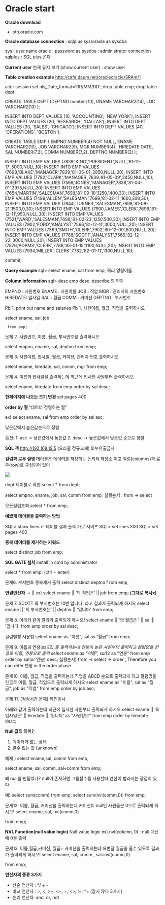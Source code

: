 # Oracle start

**Oracle download**

- otn.oracle.com

**Oracle database connection**
: sqlplus sys/oracle as sysdba

sys : user name
oracle : password
as sysdba : administrator connection
sqlplus : SQL plus 쓴다

**Current user**
현재 유저 보기 (show current user)
: show user

**Table creation example**
http://cafe.daum.net/oracleoracle/SRAm/1

alter session set nls_Date_format='RR/MM/DD';
drop table emp;
drop table dept;

CREATE TABLE DEPT
       (DEPTNO number(10),
        DNAME VARCHAR2(14),
        LOC VARCHAR2(13) );

INSERT INTO DEPT VALUES (10, 'ACCOUNTING', 'NEW YORK');
INSERT INTO DEPT VALUES (20, 'RESEARCH',   'DALLAS');
INSERT INTO DEPT VALUES (30, 'SALES', 'CHICAGO');
INSERT INTO DEPT VALUES (40, 'OPERATIONS', 'BOSTON');

CREATE TABLE EMP (
 EMPNO               NUMBER(4) NOT NULL,
 ENAME               VARCHAR2(10),
 JOB                 VARCHAR2(9),
 MGR                 NUMBER(4) ,
 HIREDATE            DATE,
 SAL                 NUMBER(7,2),
 COMM                NUMBER(7,2),
 DEPTNO              NUMBER(2) );

INSERT INTO EMP VALUES (7839,'KING','PRESIDENT',NULL,'81-11-17',5000,NULL,10);
INSERT INTO EMP VALUES (7698,'BLAKE','MANAGER',7839,'81-05-01',2850,NULL,30);
INSERT INTO EMP VALUES (7782,'CLARK','MANAGER',7839,'81-05-09',2450,NULL,10);
INSERT INTO EMP VALUES (7566,'JONES','MANAGER',7839,'81-04-01',2975,NULL,20);
INSERT INTO EMP VALUES (7654,'MARTIN','SALESMAN',7698,'81-09-10',1250,1400,30);
INSERT INTO EMP VALUES (7499,'ALLEN','SALESMAN',7698,'81-02-11',1600,300,30);
INSERT INTO EMP VALUES (7844,'TURNER','SALESMAN',7698,'81-08-21',1500,0,30);
INSERT INTO EMP VALUES (7900,'JAMES','CLERK',7698,'81-12-11',950,NULL,30);
INSERT INTO EMP VALUES (7521,'WARD','SALESMAN',7698,'81-02-23',1250,500,30);
INSERT INTO EMP VALUES (7902,'FORD','ANALYST',7566,'81-12-11',3000,NULL,20);
INSERT INTO EMP VALUES (7369,'SMITH','CLERK',7902,'80-12-09',800,NULL,20);
INSERT INTO EMP VALUES (7788,'SCOTT','ANALYST',7566,'82-12-22',3000,NULL,20);
INSERT INTO EMP VALUES (7876,'ADAMS','CLERK',7788,'83-01-15',1100,NULL,20);
INSERT INTO EMP VALUES (7934,'MILLER','CLERK',7782,'82-01-11',1300,NULL,10);

commit;

**Query example**
sql> select ename, sal from emp;
쿼리 명령어들

**Column information**
sql> desc emp
desc: describe 의 약자

 EMPNO : 사원번호
 ENAME : 사원이름
 JOB : 직업
 MGR : 관리자의 사원번호
 HIREDATE: 입사일
 SAL : 월급
 COMM : 커미션
 DEPTNO : 부서번호

Pb 1. print out name and salaries
Pb 1. 사원이름, 월급, 직업을 출력하시오 

  select ename, sal, job 

     from emp;

문제 2. 사원번호, 이름, 월급, 부서번호를 출력하시오

   select empno, ename, sal, deptno 
  from emp;

     
문제 3. 사원이름, 입사일, 월급, 커미션, 관리자 번호 출력하시오

  select ename, hiredate, sal, comm, mgr 
  from emp;

문제 4. 이름과 입사일을 출력하는데 최근에 입사한 사원부터 출력하시오

  select ename, hiredate
  from emp
  order by sal desc;

**한페이지에 나오는 크기 변경**
set pages 400

**order by 절**
“데이터 정렬하는 절”

  
  ex)
  select ename, sal
  from emp
  order by sal asc;


  낮은값에서 높은값순으로 정렬


  옵션:
    1. asc → 낮은값에서 높은값
    2. desc → 높은값에서 낮은값 순으로 정렬

**SQL 책** 
http://192.168.19.5 (오라클 정규교재) 외부유출금지

**컬럼과 로우 설명**
테이블은 데이터를 저장하는 논리적 저장소 이고 컬럼(columns)과 로우(row)로 구성되어 있다

  
![](https://d2mxuefqeaa7sj.cloudfront.net/s_6855E21501F96623D34B58A505635A34938CC8DC4F80CD2F9115D3A79682036F_1522113587258_image.png)


dept 테이블로 확인
select * from dept;

select empno. ename, job, sal, comm from emp;
실행순서 : from → select

모든컬럼조회
select * 
from emp;

**예쁘게 테이블을 출력하는 방법**

  SQL> show lines ← 테이블 결과 출력 가로 사이즈
  SQL> set lines 300
  SQL> set pages 400


**중복 데이터를 제거하는 키워드**

  select distinct job 
  from emp;

**SQL GATE 설치**
install in cmd by administrator

select *
from emp; (ctrl + enter)

문제6. 부서번호 중복제거 출력
select distinct deptno f
rom emp;

**연결연산자** 
→ ||
ex) select ename || ‘의 직업은’ || job 
from emp;  **(그대로 복사x)**

문제 7. SCOTT 의 부서번호는 10번 입니다. 라고 결과가 출력되게 하시오
select ename || '의 부서번호는' || deptno || '입니다' from emp;

문제 8. 아래와 같이 결과가 출력되게 하시오!
select ename || '의 월급은 ' || sal || '입니다' from emp order by sal desc;

컬럼별칭 사용법
select ename as “이름”, sal as “월급” from emp;

문제 9. 이름과 연봉(sal*12) 을 출력하는데 연봉이 높은 사원부터 출력하고 컬럼명을 한글로 이름, 연봉으로 출력
select ename as “이름”, sal*12 as "연봉" from emp order by sal(or 연봉) desc;
실행순서) from → select → order , Therefore you can refer 연봉 in the order phase 

문제10.  이름, 월급, 직업을 출력하는데 직업을 ABCD 순으로 출력되게 하고 컬럼명을 한글로 이름, 월급, 직업으로 출력되게 하시오
select ename as "이름", sal as "월급", job as "직업" from emp order by job asc;

문제 11. (점심시간 문제) 라인검사

  아래와 같이 출력하는데 최근에 입사한 사원부터 출력되게 하시오
  select ename || '의 입사일은' || hiredate || '입니다' as "사원정보" from emp order by hiredate desc;

**Null 값의 의미?**

1. 데이터가 없는 상태
2. 알수 없는 값 (unknown)

예제 ) 
select ename,sal, comm
from emp;

select ename, sal, comm, sal+comm
from emp;

왜 null을 만들었나?
null이 존재하면 그룹함수를 사용할때 연산이 빨라지는 장점이 있다.

예) 
select sum(comm) from emp;
select sum(nvl(comm,0)) from emp;

문제12. 이름, 월급, 커미션을 출력하는데 커미션이 null인 사원들은 0으로 출력되게 하시오!
select ename, sal, nvl(comm,0)

  from emp;

**NVL Function(null value logic)**
Null value logic 
ex) nvl(column, 0) : null 대신에 0을 출력

문제13. 이름,월급,커미션, 월급+ 커미션을 출력하는데 요번달 월급을 줄수 있도록 결과가 출력되게 하시오!
select ename, sal, comm , sal+nvl(comm,0)

  from emp;

**연산자의 종류 3가지**

- 산술 연산자 : */ + -
- 비교 연산자 : >, <, >=, <=, =, <>, !=, ^= (같지 않다 3가지)
- 논리 연산자:  and, or, not

